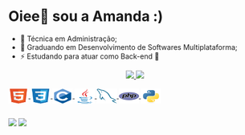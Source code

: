 # Oiee💖 sou a Amanda :)

- 🌱 Técnica em Administração;
- 🌱 Graduando em Desenvolvimento de Softwares Multiplataforma;
- ⚡ Estudando para atuar como Back-end 🙂

<div align="center">
  <a href="https://github.com/mandis-ncs">
  <img height="180em" src="https://github-readme-stats.vercel.app/api?username=mandis-ncs&show_icons=true&theme=tokyonight&include_all_commits=true&count_private=true"/>
  <img height="180em" src="https://github-readme-stats.vercel.app/api/top-langs/?username=mandis-ncs&layout=compact&langs_count=7&theme=tokyonight"/>
</div>
  
 <div style="display: inline_block"><br>
    <img align="center" alt="Mandis-HTML" height="30" width="40" src="https://raw.githubusercontent.com/devicons/devicon/master/icons/html5/html5-original.svg">
    <img align="center" alt="Mandis-CSS" height="30" width="40" src="https://raw.githubusercontent.com/devicons/devicon/master/icons/css3/css3-original.svg">
    <img align="center" alt="Mandis-HTML" height="30" width="40" src="https://raw.githubusercontent.com/devicons/devicon/master/icons/c/c-original.svg">
    <img align="center" alt="Mandis-CSS" height="30" width="40" src="https://raw.githubusercontent.com/devicons/devicon/master/icons/java/java-original.svg">
    <img align="center" alt="Mandis-CSS" height="30" width="40" src="https://raw.githubusercontent.com/devicons/devicon/master/icons/mysql/mysql-original.svg">
    <img align="center" alt="Mandis-CSS" height="30" width="40" src="https://raw.githubusercontent.com/devicons/devicon/master/icons/php/php-original.svg">
    <img align="center" alt="Mandis-CSS" height="30" width="40" src="https://raw.githubusercontent.com/devicons/devicon/master/icons/python/python-original.svg">
   
 </div> 
  
  ##

 <div>
   <a href="https://www.linkedin.com/in/amanda-n-castro/" target="_blank"><img src="https://img.shields.io/badge/-LinkedIn-%230077B5?style=for-the-badge&logo=linkedin&logoColor=white" target="_blank"></a> 
     <a href="mailto:amnd.castro@gmail.com" target="_blank"><img src="https://img.shields.io/badge/Gmail-D14836?style=for-the-badge&logo=gmail&logoColor=white" target="_blank"></a> 
   
 </div>
